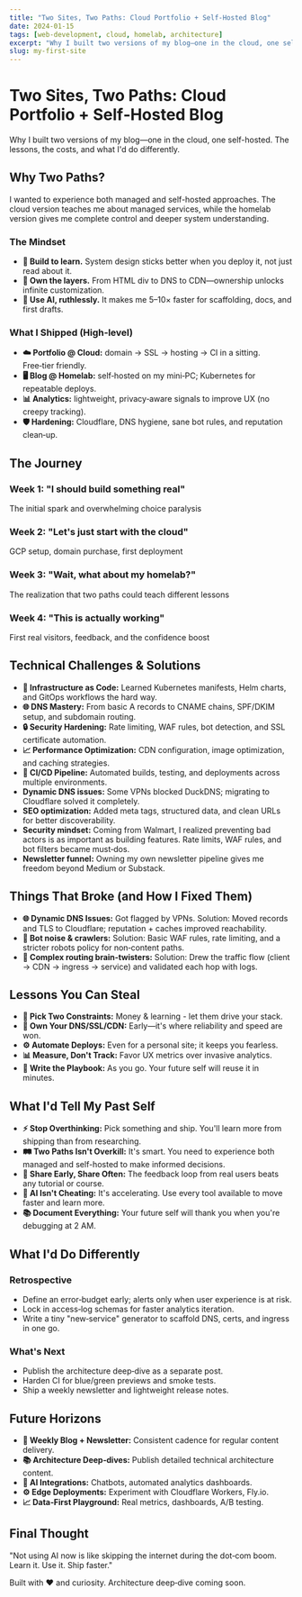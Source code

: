 ```yaml
---
title: "Two Sites, Two Paths: Cloud Portfolio + Self-Hosted Blog"
date: 2024-01-15
tags: [web-development, cloud, homelab, architecture]
excerpt: "Why I built two versions of my blog—one in the cloud, one self-hosted. The lessons, the costs, and what I'd do differently."
slug: my-first-site
---
```


# Two Sites, Two Paths: Cloud Portfolio + Self‑Hosted Blog

Why I built two versions of my blog—one in the cloud, one self-hosted. The lessons, the costs, and what I'd do differently.

## Why Two Paths?

I wanted to experience both managed and self-hosted approaches. The cloud version teaches me about managed services, while the homelab version gives me complete control and deeper system understanding.

### The Mindset
- **🧠 Build to learn.** System design sticks better when you deploy it, not just read about it.
- **🔧 Own the layers.** From HTML div to DNS to CDN—ownership unlocks infinite customization.
- **🤖 Use AI, ruthlessly.** It makes me 5–10× faster for scaffolding, docs, and first drafts.

### What I Shipped (High‑level)
- **☁️ Portfolio @ Cloud:** domain → SSL → hosting → CI in a sitting. Free‑tier friendly.
- **🖥️ Blog @ Homelab:** self‑hosted on my mini‑PC; Kubernetes for repeatable deploys.
- **📊 Analytics:** lightweight, privacy‑aware signals to improve UX (no creepy tracking).
- **🛡️ Hardening:** Cloudflare, DNS hygiene, sane bot rules, and reputation clean‑up.

## The Journey

### Week 1: "I should build something real"
The initial spark and overwhelming choice paralysis

### Week 2: "Let's just start with the cloud"
GCP setup, domain purchase, first deployment

### Week 3: "Wait, what about my homelab?"
The realization that two paths could teach different lessons

### Week 4: "This is actually working"
First real visitors, feedback, and the confidence boost

## Technical Challenges & Solutions

- **🔧 Infrastructure as Code:** Learned Kubernetes manifests, Helm charts, and GitOps workflows the hard way.
- **🌐 DNS Mastery:** From basic A records to CNAME chains, SPF/DKIM setup, and subdomain routing.
- **🔒 Security Hardening:** Rate limiting, WAF rules, bot detection, and SSL certificate automation.
- **📈 Performance Optimization:** CDN configuration, image optimization, and caching strategies.
- **🔄 CI/CD Pipeline:** Automated builds, testing, and deployments across multiple environments.
- **Dynamic DNS issues:** Some VPNs blocked DuckDNS; migrating to Cloudflare solved it completely.
- **SEO optimization:** Added meta tags, structured data, and clean URLs for better discoverability.
- **Security mindset:** Coming from Walmart, I realized preventing bad actors is as important as building features. Rate limits, WAF rules, and bot filters became must‑dos.
- **Newsletter funnel:** Owning my own newsletter pipeline gives me freedom beyond Medium or Substack.

## Things That Broke (and How I Fixed Them)

- **🌐 Dynamic DNS Issues:** Got flagged by VPNs. Solution: Moved records and TLS to Cloudflare; reputation + caches improved reachability.
- **🤖 Bot noise & crawlers:** Solution: Basic WAF rules, rate limiting, and a stricter robots policy for non‑content paths.
- **🧠 Complex routing brain‑twisters:** Solution: Drew the traffic flow (client → CDN → ingress → service) and validated each hop with logs.

## Lessons You Can Steal

- **💎 Pick Two Constraints:** Money & learning - let them drive your stack.
- **🔐 Own Your DNS/SSL/CDN:** Early—it's where reliability and speed are won.
- **⚙️ Automate Deploys:** Even for a personal site; it keeps you fearless.
- **📊 Measure, Don't Track:** Favor UX metrics over invasive analytics.
- **📝 Write the Playbook:** As you go. Your future self will reuse it in minutes.

## What I'd Tell My Past Self

- **⚡ Stop Overthinking:** Pick something and ship. You'll learn more from shipping than from researching.
- **🛤️ Two Paths Isn't Overkill:** It's smart. You need to experience both managed and self-hosted to make informed decisions.
- **📢 Share Early, Share Often:** The feedback loop from real users beats any tutorial or course.
- **🤖 AI Isn't Cheating:** It's accelerating. Use every tool available to move faster and learn more.
- **📚 Document Everything:** Your future self will thank you when you're debugging at 2 AM.

## What I'd Do Differently

### Retrospective
- Define an error‑budget early; alerts only when user experience is at risk.
- Lock in access‑log schemas for faster analytics iteration.
- Write a tiny "new‑service" generator to scaffold DNS, certs, and ingress in one go.

### What's Next
- Publish the architecture deep‑dive as a separate post.
- Harden CI for blue/green previews and smoke tests.
- Ship a weekly newsletter and lightweight release notes.

## Future Horizons

- **📰 Weekly Blog + Newsletter:** Consistent cadence for regular content delivery.
- **📚 Architecture Deep‑dives:** Publish detailed technical architecture content.
- **🤖 AI Integrations:** Chatbots, automated analytics dashboards.
- **⚙️ Edge Deployments:** Experiment with Cloudflare Workers, Fly.io.
- **📈 Data‑First Playground:** Real metrics, dashboards, A/B testing.

## Final Thought

"Not using AI now is like skipping the internet during the dot‑com boom. Learn it. Use it. Ship faster."

Built with ❤️ and curiosity. Architecture deep‑dive coming soon.
